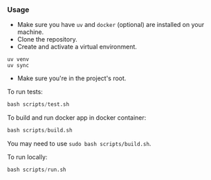 ### Usage

- Make sure you have `uv` and `docker` (optional) are installed on your machine.
- Clone the repository.
- Create and activate a virtual environment.
```
uv venv
uv sync
```
- Make sure you\'re in the project's root.

To run tests:
```python
bash scripts/test.sh
```

To build and run docker app in docker container:
```python
bash scripts/build.sh
```
You may need to use `sudo bash scripts/build.sh`.

To run locally:
```python
bash scripts/run.sh
```
